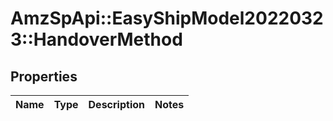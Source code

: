 # AmzSpApi::EasyShipModel20220323::HandoverMethod

## Properties
Name | Type | Description | Notes
------------ | ------------- | ------------- | -------------

